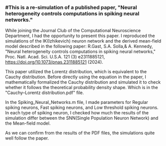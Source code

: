 ### #This is a re-simulation of a published paper, "Neural heterogeneity controls computations in spiking neural networks."

While joining the Journal Club of the Computational Neuroscience Department, I had the opportunity to present this paper. 
I reproduced the simulations of the IK(Izhikevich) neuron network and the derived mean-field model described in the following paper:
R.Gast, S.A. Solla,& A. Kennedy, "Neural heterogeneity controls computations in spiking neural networks," Proc. Natl. Acad. Sci. U.S.A. 121 (3) e2311885121, https://doi.org/10.1073/pnas.2311885121 (2024).

This paper utilized the Lorentz distribution, which is equivalent to the Cauchy distribution.
Before directly using the equation in the paper, I mathematically formalized the Cauchy distribution and simulated it to check whether it follows the theoretical
probability density shape. Which is in the "Cauchy–Lorentz distribution.pdf" file.

In the Spiking_Neural_Networks.m file, I made parameters for Regular spiking neurons, Fast spiking neurons, and Low threshold spiking neurons. In each type of spiking neuron, I checked how much the results of the simulation differ between the SNN(Single Population Neuron Network) and the Mean-field model.

As we can confirm from the results of the PDF files, the simulations quite well follow the paper.
